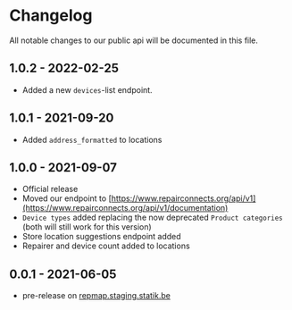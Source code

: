 # Changelog

All notable changes to our public api will be documented in this file.

## 1.0.2 - 2022-02-25
- Added a new `devices`-list endpoint.

## 1.0.1 - 2021-09-20
- Added `address_formatted` to locations

## 1.0.0 - 2021-09-07
- Official release
- Moved our endpoint to [https://www.repairconnects.org/api/v1](https://www.repairconnects.org/api/v1/documentation)
- `Device types` added replacing the now deprecated `Product categories` (both will still work for this version)
- Store location suggestions endpoint added
- Repairer and device count added to locations

## 0.0.1 - 2021-06-05
-   pre-release on [repmap.staging.statik.be](https://repmap.staging.statik.be)
